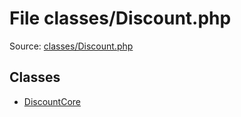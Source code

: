 File classes/Discount.php
=========

Source: [classes/Discount.php](https://github.com/PrestaShop/PrestaShop/blob/1.5.5.0/classes/Discount.php)


Classes
-------

* [DiscountCore](class.DiscountCore.md)

